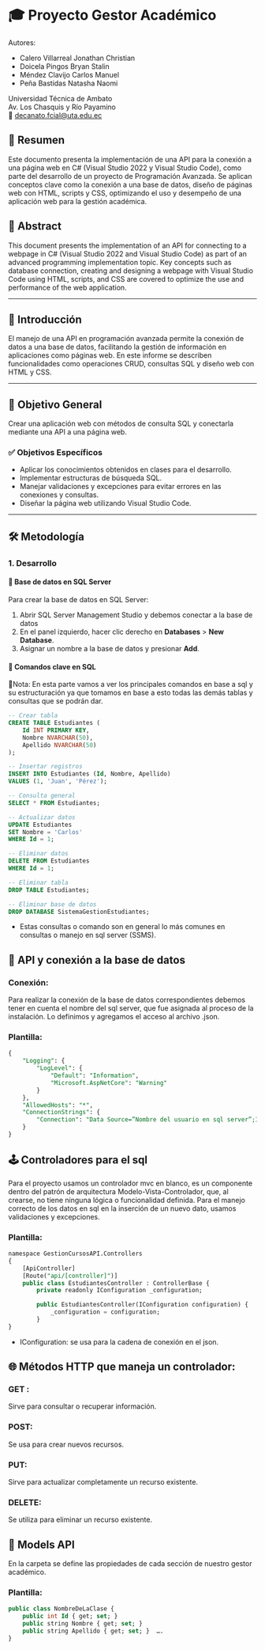 # 🎓 Proyecto Gestor Académico
Autores:  
- Calero Villarreal Jonathan Christian  
- Doicela Pingos Bryan Stalin  
- Méndez Clavijo Carlos Manuel  
- Peña Bastidas Natasha Naomi  

Universidad Técnica de Ambato  
Av. Los Chasquis y Río Payamino  
📧 decanato.fcial@uta.edu.ec

## 📄 Resumen

Este documento presenta la implementación de una API para la conexión a una página web en C# (Visual Studio 2022 y Visual Studio Code), como parte del desarrollo de un proyecto de Programación Avanzada. Se aplican conceptos clave como la conexión a una base de datos, diseño de páginas web con HTML, scripts y CSS, optimizando el uso y desempeño de una aplicación web para la gestión académica.

## 🧾 Abstract

This document presents the implementation of an API for connecting to a webpage in C# (Visual Studio 2022 and Visual Studio Code) as part of an advanced programming implementation topic. Key concepts such as database connection, creating and designing a webpage with Visual Studio Code using HTML, scripts, and CSS are covered to optimize the use and performance of the web application.

---
## 📌 Introducción

El manejo de una API en programación avanzada permite la conexión de datos a una base de datos, facilitando la gestión de información en aplicaciones como páginas web. En este informe se describen funcionalidades como operaciones CRUD, consultas SQL y diseño web con HTML y CSS.

---

## 🎯 Objetivo General

Crear una aplicación web con métodos de consulta SQL y conectarla mediante una API a una página web.

### ✅ Objetivos Específicos

- Aplicar los conocimientos obtenidos en clases para el desarrollo.
- Implementar estructuras de búsqueda SQL.
- Manejar validaciones y excepciones para evitar errores en las conexiones y consultas.
- Diseñar la página web utilizando Visual Studio Code.

---

## 🛠️ Metodología

### 1. Desarrollo

#### 📌 Base de datos en SQL Server  

Para crear la base de datos en SQL Server:


1. Abrir SQL Server Management Studio y debemos conectar a la base de datos
2. En el panel izquierdo, hacer clic derecho en **Databases** > **New Database**.  
3. Asignar un nombre a la base de datos y presionar **Add**.
 

#### 🔑 Comandos clave en SQL

📌Nota: En esta parte vamos a ver los principales comandos en base a sql y su estructuración ya que tomamos en base a esto todas las demás tablas y consultas que se podrán dar.

```sql
-- Crear tabla
CREATE TABLE Estudiantes (
    Id INT PRIMARY KEY,
    Nombre NVARCHAR(50),
    Apellido NVARCHAR(50)
);

-- Insertar registros
INSERT INTO Estudiantes (Id, Nombre, Apellido)
VALUES (1, 'Juan', 'Pérez');

-- Consulta general
SELECT * FROM Estudiantes;

-- Actualizar datos
UPDATE Estudiantes
SET Nombre = 'Carlos'
WHERE Id = 1;

-- Eliminar datos
DELETE FROM Estudiantes
WHERE Id = 1;

-- Eliminar tabla
DROP TABLE Estudiantes;

-- Eliminar base de datos
DROP DATABASE SistemaGestionEstudiantes;

```
- Estas consultas o comando son en general lo más comunes en consultas o manejo en sql server (SSMS).

## 🧩 API y conexión a la base de datos

### Conexión:
Para realizar la conexión de la base de datos correspondientes debemos tener en cuenta el nombre del sql server, que fue asignada al proceso de la instalación. Lo definimos y agregamos el acceso al archivo .json.
### Plantilla:
```sql
{
    "Logging": {
        "LogLevel": {
            "Default": "Information",
            "Microsoft.AspNetCore": "Warning"
        }
    },
    "AllowedHosts": "*",
    "ConnectionStrings": {
        "Connection": "Data Source=”Nombre del usuario en sql server”;Initial Catalog=SistemaGestionEstudiantes;Integrated Security=True;TrustServerCertificate=True"
    }
}

```
## 🕹️ Controladores para el sql

Para el proyecto usamos un controlador mvc en blanco, es un componente dentro del patrón de arquitectura Modelo-Vista-Controlador, que, al crearse, no tiene ninguna lógica o funcionalidad definida.
Para el manejo correcto de los datos en sql en la inserción de un nuevo dato, usamos validaciones y excepciones.

### Plantilla:

```sql
namespace GestionCursosAPI.Controllers
{
    [ApiController]
    [Route("api/[controller]")]
    public class EstudiantesController : ControllerBase {
        private readonly IConfiguration _configuration;

        public EstudiantesController(IConfiguration configuration) {
            _configuration = configuration;
        }
}
```
- IConfiguration: se usa para la cadena de conexión en el json.

## 🌐 Métodos HTTP que maneja un controlador:
### GET :
Sirve para consultar o recuperar información.
### POST:
Se usa para crear nuevos recursos.
### PUT:
Sirve para actualizar completamente un recurso existente.
### DELETE: 
Se utiliza para eliminar un recurso existente.

## 📝	Models API
En la carpeta se define las propiedades de cada sección de nuestro gestor académico.

### Plantilla:
```sql
public class NombreDeLaClase {
    public int Id { get; set; }
    public string Nombre { get; set; } 
    public string Apellido { get; set; }  ….
}
```














